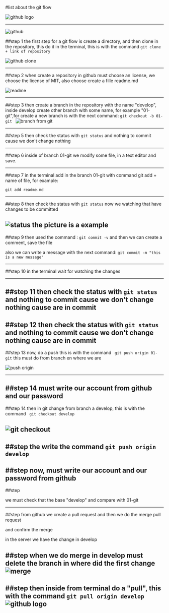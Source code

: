 #list about the git flow

![github logo](https://miro.medium.com/max/2400/1*WaaXnUvhvrswhBJSw4YTuQ.png) 

---

![github](https://csharpcorner.azureedge.net/article/git-and-github-version-control-local-and-remote-repository/Images/Git%20And%20Github%20Version%20Control.png) 

##step 1
the first step for a git flow is create a directory, and then clone in the repository, this do it in the terminal,  this is with the command 
``git clone + link of repository``


![github clone](https://docs.github.com/assets/images/help/repository/https-url-clone.png) 

---
##step 2
 when create a repository in github must choose an license, we choose the license of MIT, also choose create a fille readme.md

![readme](https://fileinfo.es/images/file-format/md.png) 

---
##step 3
then create a branch in the repository with the name "develop", inside develop create other branch with some name, for example "01-git",for create a new branch is with the next command:
``git checkout -b 01-git ``
![branch from git](https://backlog.com/app/themes/backlog-child/assets/img/guides/git/collaboration/using_branches_001.png) 

---

##step 5
then check the status with 
`` git status ``
and nothing to commit cause we don't change nothing

---
##step 6
inside of branch 01-git we modify some file, in a text editor and save.

---
##step 7
 in the terminal add in the branch 01-git with command git add + name of file, for example:

``git add readme.md	 ``

---

##step 8
then check the status with 
`` git status ``
now we watching that have changes to be committed 

![status](https://www.toolsqa.com/wp-content/gallery/git/git_status_untracked_file-1.png) 
the picture is a example
---
##step 9
 then used the command :
`` git commit -v `` 
and then we can create a comment, save the file

also we can write a message with the next command:
``git commit -m "this is a new message" ``

---
##step 10 
 in the terminal wait for watching the changes 

---
##step 11
then check the status with 
`` git status ``
and nothing to commit cause we don't change nothing cause are in commit
---

##step 12 
then check the status with 
`` git status ``
and nothing to commit cause we don't change nothing cause are in commit
---

##step 13
now, do a push this is with the command 
`` git push origin 01-git``
this must do from branch en where we are 

![push origin](https://assets-global.website-files.com/5d514fd9493b0575f03520bd/5e2a15c9b3437b2c33018f6f_1*E1Ypr2GO9CVgbbqrguB2Qw.gif) 


---
##step 14
must write our account from github and our password
---

##step 14
then in git change from branch a develop, this is with the command
`` git checkout develop``

![git checkout ](https://static.javatpoint.com/tutorial/git/images/git-checkout.png) 
---

##step 
the write the command 
`` git push origin develop ``
---
 
##step 
now, must write our account and our password from github 
---
 
##step 

we must check that the base "develop" and compare with 01-git

---

##step 
from github we create a pull request and then we do the merge pull request

and confirm the merge

in the server we have the change in develop

##step 
when we do merge in develop must delete the branch in where did the first change 
![merge](https://developers.sap.com/tutorials/webide-github-merge-pull-request/_jcr_content.github-proxy.1608398416.file/p6_4.png) 
---

##step 
then inside from terminal do a "pull", this with the command 
``git pull origin develop  `` 
![github logo](https://64.media.tumblr.com/9fb0685ca9c513197d3be0f4fd186e12/tumblr_inline_ps7dd2ta811wthf4f_540.png) 
---












